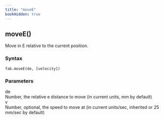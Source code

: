 ```yaml
---
title: "moveE"
bookHidden: true
---
```


<h2 class="ref-header">moveE()</h2>
Move in E relative to the current position.

### Syntax
```
fab.moveE(de, [velocity])
```

### Parameters
<div class="grid-container">
 <div class="grid-item">de</div>
 <div class="grid-item">Number, the relative e distance to move (in current units, mm by default)</div>

 <div class="grid-item">v</div>
 <div class="grid-item">Number, optional, the speed to move at (in current units/sec, inherited or 25 mm/sec by default)</div>
</div>
